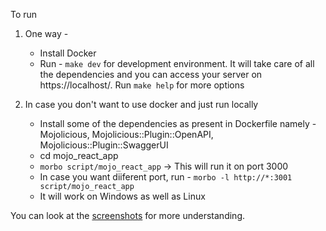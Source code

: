 To run
1. One way -
    * Install Docker
    * Run - `make dev` for development environment. It will take care of all the dependencies and you can access your server on https://localhost/. Run `make help` for more options

2. In case you don't want to use docker and just run locally
    * Install some of the dependencies as present in Dockerfile namely - Mojolicious, Mojolicious::Plugin::OpenAPI, Mojolicious::Plugin::SwaggerUI
    * cd mojo_react_app
    * `morbo script/mojo_react_app`         -> This will run it on port 3000
    * In case you want diiferent port, run - `morbo -l http://*:3001 script/mojo_react_app`
    * It will work on Windows as well as Linux

You can look at the [screenshots](https://github.com/rai-gaurav/mojo_react_app/tree/main/with_jsx/server/output_screenshot) for more understanding.

